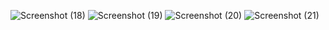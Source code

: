![Screenshot (18)](https://github.com/Guram11/Fast-React-Pizza/assets/121447764/1371919f-6302-4a9d-95f2-3503e39f52a8)
![Screenshot (19)](https://github.com/Guram11/Fast-React-Pizza/assets/121447764/f8b316c2-1821-48a2-bfbb-63f41a43622a)
![Screenshot (20)](https://github.com/Guram11/Fast-React-Pizza/assets/121447764/499efc1b-ffb3-4c13-8d03-409c203ee6dd)
![Screenshot (21)](https://github.com/Guram11/Fast-React-Pizza/assets/121447764/f83cbc85-24c0-4cd2-b525-6d2c26eab01a)

